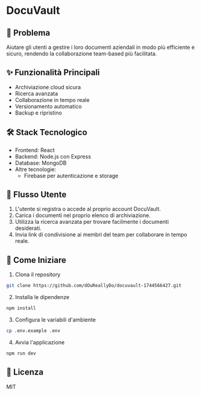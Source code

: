 # DocuVault

## 🎯 Problema
Aiutare gli utenti a gestire i loro documenti aziendali in modo più efficiente e sicuro, rendendo la collaborazione team-based più facilitata.

## ✨ Funzionalità Principali
- Archiviazione cloud sicura
- Ricerca avanzata
- Collaborazione in tempo reale
- Versionamento automatico
- Backup e ripristino

## 🛠 Stack Tecnologico
- Frontend: React
- Backend: Node.js con Express
- Database: MongoDB
- Altre tecnologie:
  - Firebase per autenticazione e storage

## 👣 Flusso Utente
1. L'utente si registra o accede al proprio account DocuVault.
2. Carica i documenti nel proprio elenco di archiviazione.
3. Utilizza la ricerca avanzata per trovare facilmente i documenti desiderati.
4. Invia link di condivisione ai membri del team per collaborare in tempo reale.

## 🚀 Come Iniziare

1. Clona il repository
```bash
git clone https://github.com/dOuReallyDo/docuvault-1744566427.git
```

2. Installa le dipendenze
```bash
npm install
```

3. Configura le variabili d'ambiente
```bash
cp .env.example .env
```

4. Avvia l'applicazione
```bash
npm run dev
```

## 📄 Licenza
MIT
